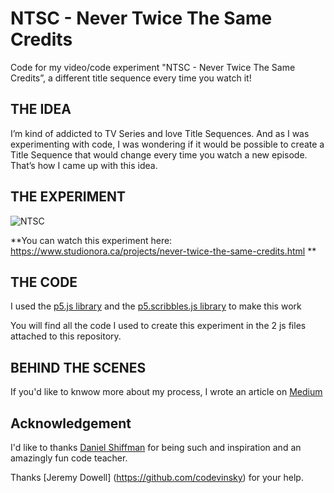 # NTSC - Never Twice The Same Credits
Code for my video/code experiment "NTSC - Never Twice The Same Credits”, a different title sequence every time you watch it!

## THE IDEA
I’m kind of addicted to TV Series and love Title Sequences. And as I was experimenting with code, I was wondering if it would be possible to create a Title Sequence that would change every time you watch a new episode. That’s how I came up with this idea.

## THE EXPERIMENT
![NTSC](https://studionora.ca/webElts/gif/NTSC-1200px.gif)

**You can watch this experiment here: https://www.studionora.ca/projects/never-twice-the-same-credits.html **

## THE CODE
I used the [p5.js library](https://github.com/processing/p5.js) and the [p5.scribbles.js library](https://github.com/generative-light/p5.scribble.js) to make this work

You will find all the code I used to create this experiment in the 2 js files attached to this repository.

## BEHIND THE SCENES
If you'd like to knwow more about my process, I wrote an article on [Medium](http://bit.ly/nora-ntsc)

## Acknowledgement
I'd like to thanks [Daniel Shiffman](https://github.com/shiffman) for being such and inspiration and an amazingly fun code teacher.

Thanks [Jeremy Dowell] (https://github.com/codevinsky) for your help.

